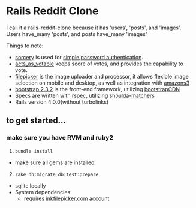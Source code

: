 # Rails Reddit Clone

I call it a rails-reddit-clone because it has 'users', 'posts', and 'images'.  Users have_many 'posts', and posts have_many 'images'

Things to note:

- [sorcery](https://github.com/NoamB/sorcery) is used for [simple password authentication](https://github.com/NoamB/sorcery/wiki/Simple-Password-Authentication).
- [acts_as_votable](https://github.com/ryanto/acts_as_votable) keeps score of votes, and provides the capability to vote.
- [filepicker]() is the image uploader and processor, it allows flexible image selection on mobile and desktop, as well as integration with [amazons3](https://aws.amazon.com/s3/)
- [bootstrap 2.3.2](http://getbootstrap.com/2.3.2/) is the front-end framework, utilizing [bootstrapCDN](http://www.bootstrapcdn.com/)
- Specs are written with [rspec](https://github.com/rspec/rspec), utilizing [shoulda-matchers](https://github.com/thoughtbot/shoulda-matchers)
- Rails version 4.0.0(without turbolinks)

## to get started… 
### make sure you have RVM and ruby2

1. <code>bundle install</code>
  - make sure all gems are installed 
2. <code>rake db:migrate db:test:prepare</code>

- sqlite locally 
- System dependencies:
  - requires [inkfilepicker.com](https://www.inkfilepicker.com) account 

